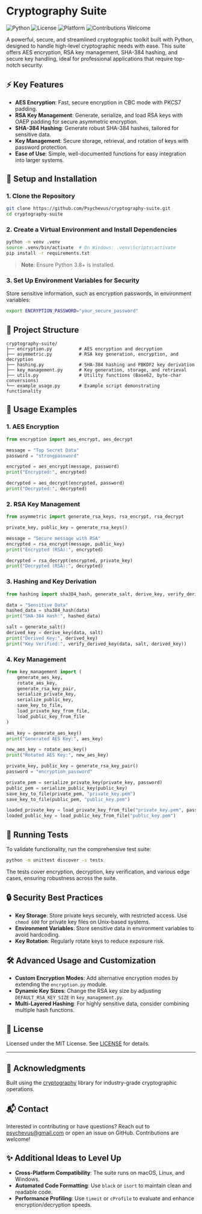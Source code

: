 # Cryptography Suite

![Python](https://img.shields.io/badge/python-3.12%2B-blue)
![License](https://img.shields.io/badge/license-MIT-green)
![Platform](https://img.shields.io/badge/platform-macOS%20|%20Linux%20|%20Windows-informational)
![Contributions Welcome](https://img.shields.io/badge/contributions-welcome-brightgreen.svg)

A powerful, secure, and streamlined cryptographic toolkit built with Python, designed to handle high-level cryptographic needs with ease. This suite offers AES encryption, RSA key management, SHA-384 hashing, and secure key handling, ideal for professional applications that require top-notch security.

## ⚡ Key Features

- **AES Encryption**: Fast, secure encryption in CBC mode with PKCS7 padding.
- **RSA Key Management**: Generate, serialize, and load RSA keys with OAEP padding for secure asymmetric encryption.
- **SHA-384 Hashing**: Generate robust SHA-384 hashes, tailored for sensitive data.
- **Key Management**: Secure storage, retrieval, and rotation of keys with password protection.
- **Ease of Use**: Simple, well-documented functions for easy integration into larger systems.

## 🔧 Setup and Installation

### 1. Clone the Repository

```bash
git clone https://github.com/Psychevus/cryptography-suite.git
cd cryptography-suite
```

### 2. Create a Virtual Environment and Install Dependencies

```bash
python -m venv .venv
source .venv/bin/activate  # On Windows: .venv\Scripts\activate
pip install -r requirements.txt
```

> **Note**: Ensure Python 3.8+ is installed.

### 3. Set Up Environment Variables for Security

Store sensitive information, such as encryption passwords, in environment variables:

```bash
export ENCRYPTION_PASSWORD="your_secure_password"
```

## 📁 Project Structure

```plaintext
cryptography-suite/
├── encryption.py          # AES encryption and decryption
├── asymmetric.py          # RSA key generation, encryption, and decryption
├── hashing.py             # SHA-384 hashing and PBKDF2 key derivation
├── key_management.py      # Key generation, storage, and retrieval
├── utils.py               # Utility functions (Base62, byte-char conversions)
└── example_usage.py       # Example script demonstrating functionality
```

## 🚀 Usage Examples

### 1. AES Encryption

```python
from encryption import aes_encrypt, aes_decrypt

message = "Top Secret Data"
password = "strongpassword"

encrypted = aes_encrypt(message, password)
print("Encrypted:", encrypted)

decrypted = aes_decrypt(encrypted, password)
print("Decrypted:", decrypted)
```

### 2. RSA Key Management

```python
from asymmetric import generate_rsa_keys, rsa_encrypt, rsa_decrypt

private_key, public_key = generate_rsa_keys()

message = "Secure message with RSA"
encrypted = rsa_encrypt(message, public_key)
print("Encrypted (RSA):", encrypted)

decrypted = rsa_decrypt(encrypted, private_key)
print("Decrypted (RSA):", decrypted)
```

### 3. Hashing and Key Derivation

```python
from hashing import sha384_hash, generate_salt, derive_key, verify_derived_key

data = "Sensitive Data"
hashed_data = sha384_hash(data)
print("SHA-384 Hash:", hashed_data)

salt = generate_salt()
derived_key = derive_key(data, salt)
print("Derived Key:", derived_key)
print("Key Verified:", verify_derived_key(data, salt, derived_key))
```

### 4. Key Management

```python
from key_management import (
    generate_aes_key,
    rotate_aes_key,
    generate_rsa_key_pair,
    serialize_private_key,
    serialize_public_key,
    save_key_to_file,
    load_private_key_from_file,
    load_public_key_from_file
)

aes_key = generate_aes_key()
print("Generated AES Key:", aes_key)

new_aes_key = rotate_aes_key()
print("Rotated AES Key:", new_aes_key)

private_key, public_key = generate_rsa_key_pair()
password = "encryption_password"

private_pem = serialize_private_key(private_key, password)
public_pem = serialize_public_key(public_key)
save_key_to_file(private_pem, "private_key.pem")
save_key_to_file(public_pem, "public_key.pem")

loaded_private_key = load_private_key_from_file("private_key.pem", password)
loaded_public_key = load_public_key_from_file("public_key.pem")
```

## 🧪 Running Tests

To validate functionality, run the comprehensive test suite:

```bash
python -m unittest discover -s tests
```

The tests cover encryption, decryption, key verification, and various edge cases, ensuring robustness across the suite.

## 🔒 Security Best Practices

- **Key Storage**: Store private keys securely, with restricted access. Use `chmod 600` for private key files on Unix-based systems.
- **Environment Variables**: Store sensitive data in environment variables to avoid hardcoding.
- **Key Rotation**: Regularly rotate keys to reduce exposure risk.

## 🛠 Advanced Usage and Customization

- **Custom Encryption Modes**: Add alternative encryption modes by extending the `encryption.py` module.
- **Dynamic Key Sizes**: Change the RSA key size by adjusting `DEFAULT_RSA_KEY_SIZE` in `key_management.py`.
- **Multi-Layered Hashing**: For highly sensitive data, consider combining multiple hash functions.

## 📜 License

Licensed under the MIT License. See [LICENSE](LICENSE) for details.

---

## 🙏 Acknowledgments

Built using the [cryptography](https://cryptography.io/) library for industry-grade cryptographic operations.

## 📬 Contact

Interested in contributing or have questions? Reach out to [psychevus@gmail.com](mailto:psychevus@gmail.com) or open an issue on GitHub. Contributions are welcome!

## ✨ Additional Ideas to Level Up

- **Cross-Platform Compatibility**: The suite runs on macOS, Linux, and Windows.
- **Automated Code Formatting**: Use `black` or `isort` to maintain clean and readable code.
- **Performance Profiling**: Use `timeit` or `cProfile` to evaluate and enhance encryption/decryption speeds.
